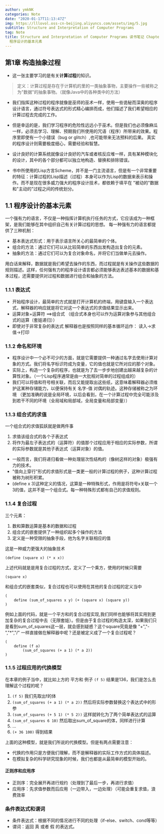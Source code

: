 ```yaml
---
author: ymkNK
categories: Note
date: "2020-01-17T11:13:47Z"
img: https://lllovol.oss-cn-beijing.aliyuncs.com/assets/img/5.jpg
subtitle: Structure and Interpretation of Computer Programs
tag: Note
title: Structure and Interpretation of Computer Programs 读书笔记 Chapter 1 构造过程抽象 1.1
  程序设计的基本元素
---
```

## 第1章 构造抽象过程
- 这一张主要学习的是有关**计算过程**的知识。
>定义：计算过程是存在于计算机的里的一类抽象事物，主要操作一些被称之为"数据"的抽象事物。（就像Java中的各种类中的方法）


- 我们指挥这种过程的程序就像是巫师的巫术一样，使用一些诡秘而深奥的程序设计语言，通过符号表达式的形式精心编排而成，他们描述了我们希望相应的计算过程去完成的工作。

- 但是幸运的是，我们学习程序的危险性远远小于巫术。但是我们也必须像麻瓜一样，必须去学习、理解、预期我们所使用的咒语（程序）所带来的效果。程序里即使有一个小错误（bug or glitch）,也可能带来无法预料的后果。
真实的程序设计则需要极度细心，需要经验和智慧。
- 设计良好的计算系统就像设计良好的汽车或者核反应堆一样，具有某种模块化的设计，其中的各个部分都可以独立地构造、替换和排除错误。

- 书中所使用的Lisp方言Scheme，并不是一门主流语言，但是有一个非常重要的特征：计算过程的Lisp描述（过程）本身可以作为Lisp的数据来表示和操作。而不是现在很多威力强大的程序设计技术，都依赖于填平在 "被动的"数据和"主动的"过程之间的传统划分。

## 1.1 程序设计的基本元素
一个强有力的语言，不仅是一种指挥计算机执行任务的方式，它应该成为一种框架，是我们能够在其中组织自己有关计算过程的思想。
每一种强有力的语言都提供了三种机制：
- 基本表达式形式：用于表示语言所关心的最简单的个体。
- 组合的方法：通过它们可以从比较简单的东西出发构造出复合的元素。
- 抽象的方法：通过它们可以为复合对象命名，并将它们当做单元去操作。

用白话来解释，数据就是我们希望去操作的东西，而过程就是有关操作这些数据的规则描述。这样，任何强有力的程序设计语言都必须能够表达表述基本的数据和基本过程，还需要提供对过程和数据进行组合和抽象的方法。

### 1.1.1 表达式
- 开始程序设计，最简单的方式就是打开计算机的终端，用键盘输入一个表达式，解释器的响应就是将它对这一个表达式的求值结果显示出来。
- 运算对象+运算符 ==>组合式  （组合式本身也可以作为运算对象参与其他组合式的运算（套娃递归））
- 即使对于非常复杂的表达式 解释器也是按照同样的基本循环运作： 读入->求值->打印

### 1.1.2 命名和环境
- 程序设计中一个必不可少的方面，就是它需要提供一种通过名字去使用计算对象的方式。我们将名字标识符成为变量，它的值也就是它所对应的那个对象。
- 实际上，构造一个复杂的程序，也就是为了去一步步地创建出越来越复杂的计算性对象。（一个Lisp程序通常是由一大批相对简单的过程组成的）
- 我们可以将值和符号相关联，而后又能提取出这些纸，这意味着解释器必须维护这某种存储能力，以便保持有关 名字-值 对偶的轨迹。这种存储被称之为环境 （更加准确的说是全局环境，以后会看到，在一个计算过程中完全可能涉及到若干不同的环境（全局域和局部域，全局变量和局部变量））

### 1.1.3 组合式的求值
一个组合式的求值狐妖就是做两件事
1. 求值该组合式的各个子表达式
2. 将作为最左子表达式的（运算符）的值那个过程应用于相应的实际参数，所谓的实际参数就是其他子表达式（运算对象）的值。

- 一般而言，我们将递归看做一种处理层次性结构的（像树这样的对象）极强有力的技术。
- "值向上穿行"形式的求值形式是一类更一般的计算过程的例子，这种计算过程被称为树形积累。
- (define x 3)这种定义的情况，这算是一种特殊形式，作用是将符号x关联一个3的值，这并不是一个组合式。每一种特殊形式都有自己的求值规则。

### 1.1.4 复合过程
三个元素：
1. 数和算数运算是基本的数据和过程
2. 组合式的嵌套提供了一种组织起多个操作的方法
3. 定义是一种受限的抽象手段，他为名字关联相应的值

这是一种威力更强大的抽象技术

```
(define (square x) (* x x))
```

上述代码就是是用复合过程的方式，定义了一个乘方，使用的时候只需要

``` 
(square x)
```

和组合式的嵌套类似，复合过程也可以使用在其他的复合过程的定义当中

```
(
    define (sum_of_squares x y) (+ (square x) (square y))
)
```

例如上面的代码，就是一个平方和的复合过程实现,我们同样也能够将其实用到更加复杂的复合过程中去（无限套娃）。但是由于复合过程的构造太深，如果我们只是看到sum_of_squares这一层，就会感到疑惑？这个square究竟是像 "+","-","*","/" 一样直接做在解释器中呢？还是被定义成了一个复合过程呢？

``` 
(
    define (f a)
        (sum_of_squares (+ a 1) (* a 2))
)
```

### 1.1.5 过程应用的代换模型
在本章的例子当中，就比如上方的 平方和 例子 `(f 5)` 结果是136，我们是怎么去理解这个过程的呢？
1. `(f 5)` 我们先取出f的体
2. `(sum_of_squares (+ a 1) (* a 2))` 然后将实际参数替换这个表达式中的形参
3. `(sum_of_squares (+ 5 1) (* 5 2))` 这样就转化为了两个简单表达式的运算
4. `(sum_of_squares 6 10)` 然后取出sum_of_square的体，同样进行计算 
5. ... 
6. `(+ 36 100)` 得到结果


上面的这种模型，就是我们所说的代换模型。但是有两点需要注意：
- 代换的作用只是方便我们理解，而不是解释器的实际工作方式的具体描述。
- 在模拟复杂的科学研究现象的时候，我们也都是从最简单的模型开始的。

#### 正则序和应用序
- 正则序：完全展开再进行规约（处理到了最后一步，再进行求值）
- 应用序：先求值参数而后应用（一边带入，一边处理）（可能会重复求值，浪费效率

### 条件表达式和谓词
- 条件表达式：根据不同的情况进行不同的处理（if-else、switch、cond等等）
- 谓词：返回 真 或者 假 的表达式。 